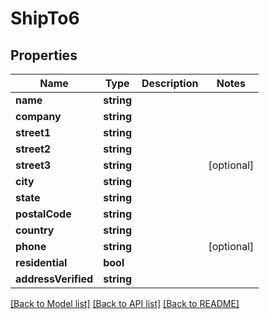 # ShipTo6

## Properties
Name | Type | Description | Notes
------------ | ------------- | ------------- | -------------
**name** | **string** |  | 
**company** | **string** |  | 
**street1** | **string** |  | 
**street2** | **string** |  | 
**street3** | **string** |  | [optional] 
**city** | **string** |  | 
**state** | **string** |  | 
**postalCode** | **string** |  | 
**country** | **string** |  | 
**phone** | **string** |  | [optional] 
**residential** | **bool** |  | 
**addressVerified** | **string** |  | 

[[Back to Model list]](../README.md#documentation-for-models) [[Back to API list]](../README.md#documentation-for-api-endpoints) [[Back to README]](../README.md)


